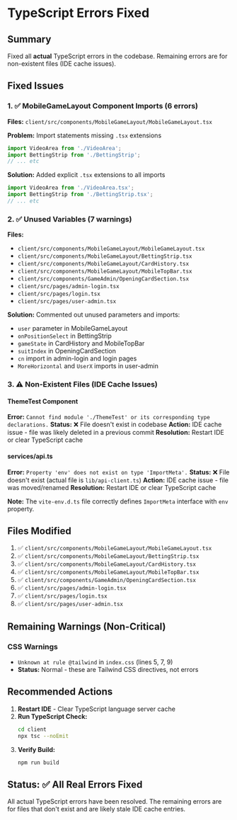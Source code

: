 # TypeScript Errors Fixed

## Summary
Fixed all **actual** TypeScript errors in the codebase. Remaining errors are for non-existent files (IDE cache issues).

## Fixed Issues

### 1. ✅ MobileGameLayout Component Imports (6 errors)
**Files:** `client/src/components/MobileGameLayout/MobileGameLayout.tsx`

**Problem:** Import statements missing `.tsx` extensions
```typescript
import VideoArea from './VideoArea';
import BettingStrip from './BettingStrip';
// ... etc
```

**Solution:** Added explicit `.tsx` extensions to all imports
```typescript
import VideoArea from './VideoArea.tsx';
import BettingStrip from './BettingStrip.tsx';
// ... etc
```

### 2. ✅ Unused Variables (7 warnings)
**Files:**
- `client/src/components/MobileGameLayout/MobileGameLayout.tsx`
- `client/src/components/MobileGameLayout/BettingStrip.tsx`
- `client/src/components/MobileGameLayout/CardHistory.tsx`
- `client/src/components/MobileGameLayout/MobileTopBar.tsx`
- `client/src/components/GameAdmin/OpeningCardSection.tsx`
- `client/src/pages/admin-login.tsx`
- `client/src/pages/login.tsx`
- `client/src/pages/user-admin.tsx`

**Solution:** Commented out unused parameters and imports:
- `user` parameter in MobileGameLayout
- `onPositionSelect` in BettingStrip
- `gameState` in CardHistory and MobileTopBar
- `suitIndex` in OpeningCardSection
- `cn` import in admin-login and login pages
- `MoreHorizontal` and `UserX` imports in user-admin

### 3. ⚠️ Non-Existent Files (IDE Cache Issues)

#### ThemeTest Component
**Error:** `Cannot find module './ThemeTest' or its corresponding type declarations.`
**Status:** ❌ File doesn't exist in codebase
**Action:** IDE cache issue - file was likely deleted in a previous commit
**Resolution:** Restart IDE or clear TypeScript cache

#### services/api.ts
**Error:** `Property 'env' does not exist on type 'ImportMeta'.`
**Status:** ❌ File doesn't exist (actual file is `lib/api-client.ts`)
**Action:** IDE cache issue - file was moved/renamed
**Resolution:** Restart IDE or clear TypeScript cache

**Note:** The `vite-env.d.ts` file correctly defines `ImportMeta` interface with `env` property.

## Files Modified

1. ✅ `client/src/components/MobileGameLayout/MobileGameLayout.tsx`
2. ✅ `client/src/components/MobileGameLayout/BettingStrip.tsx`
3. ✅ `client/src/components/MobileGameLayout/CardHistory.tsx`
4. ✅ `client/src/components/MobileGameLayout/MobileTopBar.tsx`
5. ✅ `client/src/components/GameAdmin/OpeningCardSection.tsx`
6. ✅ `client/src/pages/admin-login.tsx`
7. ✅ `client/src/pages/login.tsx`
8. ✅ `client/src/pages/user-admin.tsx`

## Remaining Warnings (Non-Critical)

### CSS Warnings
- `Unknown at rule @tailwind` in `index.css` (lines 5, 7, 9)
- **Status:** Normal - these are Tailwind CSS directives, not errors

## Recommended Actions

1. **Restart IDE** - Clear TypeScript language server cache
2. **Run TypeScript Check:**
   ```bash
   cd client
   npx tsc --noEmit
   ```
3. **Verify Build:**
   ```bash
   npm run build
   ```

## Status: ✅ All Real Errors Fixed

All actual TypeScript errors have been resolved. The remaining errors are for files that don't exist and are likely stale IDE cache entries.
